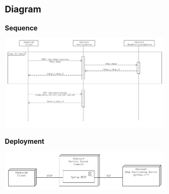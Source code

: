 # Diagram

## Sequence

![](https://raw.githubusercontent.com/GetYourLocation/Dashboard/master/doc/img/seq.png)

## Deployment

![](https://raw.githubusercontent.com/GetYourLocation/Dashboard/master/doc/img/deployment.png)
